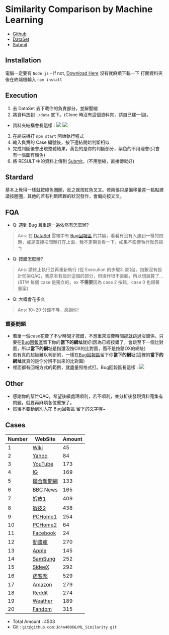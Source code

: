 # Similarity Comparison by Machine Learning
- [Github](https://github.com/John40066/ML_Similarity)
- [DataSet](https://drive.google.com/drive/u/1/folders/1cTcEDPnqRvhdwJREjrFGATDNkMoOIUAV)
- [Submit](https://drive.google.com/drive/u/1/folders/1aSsUgD15J6JUPage-CFrN-Fv0EX2SsdL)

## Installation
電腦一定要有 `Node.js` - If not, [Download Here](https://nodejs.org/en/download/)
沒有就麻煩下載一下
打開資料夾後在終端機輸入 `npm install`


## Execution
1. 去 DataSet 去下載你的負責部分，並解壓縮
2. 將資料放到 `./data` 底下。(Clone 時沒有這個資料夾，請自己建一個)。

- 資料夾結構會長這樣 :
![](https://i.imgur.com/r85IEL9.png) ![](https://i.imgur.com/mA3GWeN.png)

3. 在終端機打 `npm start` 開始執行程式
4. 輸入負責的 Case 編號後，按下連結開始判斷相似
5. 完成判斷後會出現整體結果，黃色的是你的判斷部分，紫色的不用理會(只會有一張圖有顏色)
6. 將 RESULT 中的資料上傳到 [Submit](https://drive.google.com/drive/u/1/folders/1aSsUgD15J6JUPage-CFrN-Fv0EX2SsdL)。(不用壓縮，直接傳就好)


## Stardard
基本上覺得一樣就按綠色圈圈，反之就按紅色叉叉。若兩張只是偏移量差一點點建議按圈圈，其他的若有判斷困難的狀況發作，會偏向按叉叉。

## FQA

- Q: 遇到 Bug 且重跑一遍依然有怎麼辦?
> Ans: 在 [DataSet](https://drive.google.com/drive/u/1/folders/1cTcEDPnqRvhdwJREjrFGATDNkMoOIUAV) 雲端中有 [Bug回報區](https://docs.google.com/document/d/1wkdRQGKIioyS5cR_PwRiBkyuJ9yjP8Kg9czQDE--BQg/edit) 的共編，看看有沒有人遇到一樣的問題，或是直接把問題打在上面，我不定期會看一下。如果不影響執行就忽視ㄅ

- Q: 按錯怎麼辦?
> Ans: 請終止執行並再重新執行 (從 Execution 的步驟3. 開始)。抱歉沒有設計防呆QAQ，我原本有設計這個的部分，但操作很不直觀，所以想說算了...(BTW 每個 case 是獨立的，ex **不需要**因為 case 2 按錯，case 0 也跟著重案)

- Q: 大概會花多久
> Ans: 10~20 分鐘不等，感謝你!

### 重要問題
- 若單一個case花費了不少時間才按錯，不想重來浪費時間那就跳過沒關係，只要在[Bug回報區](https://docs.google.com/document/d/1wkdRQGKIioyS5cR_PwRiBkyuJ9yjP8Kg9czQDE--BQg/edit)留下你的**當下的網址**就好(因為已經按錯了，會跳至下一個比對圖，所以**當下的網址**是指還沒按OX的比對圖，而不是按錯OX的網址)
- 若有真的超級難以判斷的，一樣在[Bug回報區](https://docs.google.com/document/d/1wkdRQGKIioyS5cR_PwRiBkyuJ9yjP8Kg9czQDE--BQg/edit)留下你**當下的網址**(這裡的**當下的網址**就真的是你分辨不出來的比對圖)
- 裡面都有回報方式的範例，就盡量照格式打。Bug回報區長這樣 :
![](https://i.imgur.com/lGzv6m5.png)

## Other
- 感謝你的幫忙QAQ，希望後續處理順利，若不順利，並分析後發現資料蒐集有問題，就要再麻煩各位重按了。
- 然後不要動到別人在 Bug回報區 留下的文字喔~
## Cases
|Number|WebSite|Amount|
|-|-|-|
|1|[Wiki](https://zh.wikipedia.org/zh-tw/Wikipedia:%E9%A6%96%E9%A1%B5)|45|
|2|[Yahoo](https://tw.yahoo.com/)|84|
|3|[YouTube](https://www.youtube.com/)|173|
|4|[IG](https://www.instagram.com/)|169|
|5|[聯合新聞網](https://udn.com/news/breaknews/1)|133|
|6|[BBC News](https://www.bbc.com/news)|165|
|7|[蝦皮1](https://shopee.tw/)|409|
|8|[蝦皮2](https://shopee.tw/)|438|
|9|[PCHome1](https://24h.pchome.com.tw/index/)|254|
|10|[PCHome2](https://ecshweb.pchome.com.tw/search/v3.3/?q=ASUS&scope=all&f=pchome)|64|
|11|[Facebook](https://www.facebook.com/)|24|
|12|[動畫瘋](https://ani.gamer.com.tw/)|270|
|13|[Apple](https://www.apple.com/)|145|
|14|[SamSung](https://www.samsung.com/tw/)|252|
|15|[SideeX](https://sideex.io/)|292|
|16|[痞客邦](https://chill-tainan2022.events.pixnet.net/)|529|
|17|[Amazon](https://www.amazon.com/?language=en_US&currency=USD)|279|
|18|[Reddit](https://www.reddit.com/r/okdankretard/comments/fnzqqu/upvote_if_pewdeipie_is_beating_t_serie/)|274|
|19|[Weather](https://weather.com/weather/today/l/3eeab4ebe2aa4f2f76a280a37402da53d6571ebcd8fb958dc423b34e08f61eed)|189|
|20|[Fandom](https://www.fandom.com/)|315|

- Total Amount : 4503
- Git : `git@github.com:John40066/ML_Similarity.git`